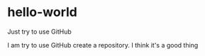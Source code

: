 # hello-world
Just try to use GitHub

I am try to use GitHub create a repository.
I think it's a good thing 
